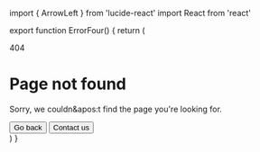 import { ArrowLeft } from 'lucide-react'
import React from 'react'

export function ErrorFour() {
  return (
    <div className="py-10">
      <div className="text-center">
        <p className="text-base font-semibold text-black">404</p>
        <h1 className="mt-2 text-3xl font-bold tracking-tight text-black sm:text-5xl">
          Page not found
        </h1>
        <p className="mt-4 text-base leading-7 text-gray-600">
          Sorry, we couldn&apos:t find the page you&apos;re looking for.
        </p>
        <div className="mt-4 flex items-center justify-center gap-x-3">
          <button
            type="button"
            className="inline-flex items-center rounded-md border border-black px-3 py-2 text-sm font-semibold text-black shadow-sm focus-visible:outline focus-visible:outline-2 focus-visible:outline-offset-2 focus-visible:outline-black"
          >
            <ArrowLeft size={16} className="mr-2" />
            Go back
          </button>
          <button
            type="button"
            className="rounded-md bg-black px-3 py-2 text-sm font-semibold text-white shadow-sm hover:bg-black/80 focus-visible:outline focus-visible:outline-2 focus-visible:outline-offset-2 focus-visible:outline-black"
          >
            Contact us
          </button>
        </div>
      </div>
    </div>
  )
}
